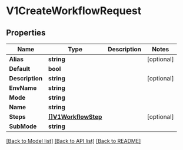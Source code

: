 # V1CreateWorkflowRequest

## Properties

Name | Type | Description | Notes
------------ | ------------- | ------------- | -------------
**Alias** | **string** |  | [optional] 
**Default** | **bool** |  | 
**Description** | **string** |  | [optional] 
**EnvName** | **string** |  | 
**Mode** | **string** |  | 
**Name** | **string** |  | 
**Steps** | [**[]V1WorkflowStep**](V1WorkflowStep.md) |  | [optional] 
**SubMode** | **string** |  | 

[[Back to Model list]](../README.md#documentation-for-models) [[Back to API list]](../README.md#documentation-for-api-endpoints) [[Back to README]](../README.md)



